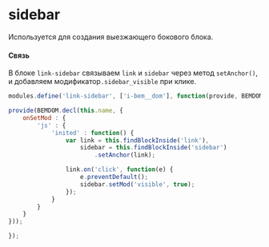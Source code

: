 # sidebar

Используется для создания выезжающего бокового блока.

#### Связь

В блоке <code>link-sidebar</code> связываем <code>link</code> и <code>sidebar</code> через метод <code>setAnchor()</code>, и добавляем модификатор<code>.sidebar_visible</code> при клике.

```js
modules.define('link-sidebar', ['i-bem__dom'], function(provide, BEMDOM) {

provide(BEMDOM.decl(this.name, {
    onSetMod : {
        'js' : {
            'inited' : function() {
                var link = this.findBlockInside('link'),
                    sidebar = this.findBlockInside('sidebar')
                        .setAnchor(link);

                link.on('click', function(e) {
                    e.preventDefault();
                    sidebar.setMod('visible', true);
                });
            }
        }
    }
}));

});
```
